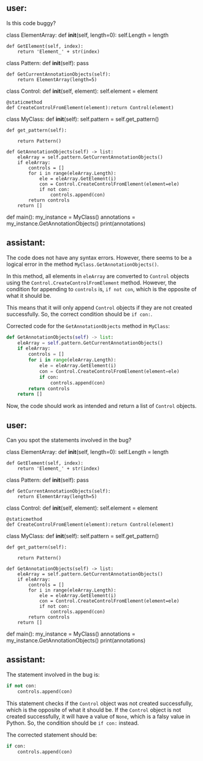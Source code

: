 ## user:
Is this code buggy?


class ElementArray:
    def __init__(self, length=0):
        self.Length = length
    
    def GetElement(self, index):
        return 'Element_' + str(index)


class Pattern:
    def __init__(self):
        pass
    
    def GetCurrentAnnotationObjects(self):
        return ElementArray(length=5)


class Control:
    def __init__(self, element):
        self.element = element
    
    
    @staticmethod
    def CreateControlFromElement(element):return Control(element)


class MyClass:
    def __init__(self):
        self.pattern = self.get_pattern()
    
    def get_pattern(self):
        
        return Pattern()
    
    def GetAnnotationObjects(self) -> list:
        eleArray = self.pattern.GetCurrentAnnotationObjects()
        if eleArray:
            controls = []
            for i in range(eleArray.Length):
                ele = eleArray.GetElement(i)
                con = Control.CreateControlFromElement(element=ele)
                if not con:
                    controls.append(con)
            return controls
        return []


def main():
    my_instance = MyClass()
    annotations = my_instance.GetAnnotationObjects()
    print(annotations)

## assistant:
The code does not have any syntax errors. However, there seems to be a logical error in the method `MyClass.GetAnnotationObjects()`. 

In this method, all elements in `eleArray` are converted to `Control` objects using the `Control.CreateControlFromElement` method. However, the condition for appending to `controls` is, `if not con`, which is the opposite of what it should be. 

This means that it will only append `Control` objects if they are not created successfully. So, the correct condition should be `if con:`.

Corrected code for the `GetAnnotationObjects` method in `MyClass`:

```python
def GetAnnotationObjects(self) -> list:
    eleArray = self.pattern.GetCurrentAnnotationObjects()
    if eleArray:
        controls = []
        for i in range(eleArray.Length):
            ele = eleArray.GetElement(i)
            con = Control.CreateControlFromElement(element=ele)
            if con:
                controls.append(con)
        return controls
    return []
```

Now, the code should work as intended and return a list of `Control` objects.

## user:
Can you spot the statements involved in the bug?


class ElementArray:
    def __init__(self, length=0):
        self.Length = length
    
    def GetElement(self, index):
        return 'Element_' + str(index)


class Pattern:
    def __init__(self):
        pass
    
    def GetCurrentAnnotationObjects(self):
        return ElementArray(length=5)


class Control:
    def __init__(self, element):
        self.element = element
    
    
    @staticmethod
    def CreateControlFromElement(element):return Control(element)


class MyClass:
    def __init__(self):
        self.pattern = self.get_pattern()
    
    def get_pattern(self):
        
        return Pattern()
    
    def GetAnnotationObjects(self) -> list:
        eleArray = self.pattern.GetCurrentAnnotationObjects()
        if eleArray:
            controls = []
            for i in range(eleArray.Length):
                ele = eleArray.GetElement(i)
                con = Control.CreateControlFromElement(element=ele)
                if not con:
                    controls.append(con)
            return controls
        return []


def main():
    my_instance = MyClass()
    annotations = my_instance.GetAnnotationObjects()
    print(annotations)

## assistant:
The statement involved in the bug is:

```python
if not con:
    controls.append(con)
```

This statement checks if the `Control` object was not created successfully, which is the opposite of what it should be. If the `Control` object is not created successfully, it will have a value of `None`, which is a falsy value in Python. So, the condition should be `if con:` instead.

The corrected statement should be:

```python
if con:
    controls.append(con)
```

